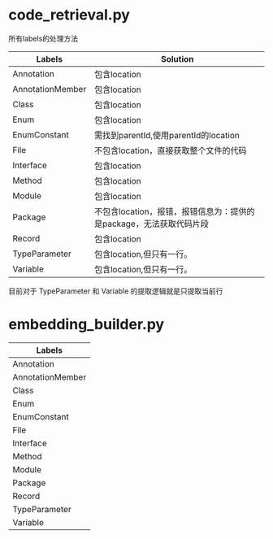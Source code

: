# code_retrieval.py

所有labels的处理方法



| Labels           | Solution                                                     |
| ---------------- | ------------------------------------------------------------ |
| Annotation       | 包含location                                                 |
| AnnotationMember | 包含location                                                 |
| Class            | 包含location                                                 |
| Enum             | 包含location                                                 |
| EnumConstant     | 需找到parentId,使用parentId的location                        |
| File             | 不包含location，直接获取整个文件的代码                       |
| Interface        | 包含location                                                 |
| Method           | 包含location                                                 |
| Module           | 包含location                                                 |
| Package          | 不包含location，报错，报错信息为：提供的是package，无法获取代码片段 |
| Record           | 包含location                                                 |
| TypeParameter    | 包含location,但只有一行。                                    |
| Variable         | 包含location,但只有一行。                                    |

目前对于 TypeParameter 和 Variable 的提取逻辑就是只提取当前行



# embedding_builder.py

| Labels           |
| ---------------- |
| Annotation       |
| AnnotationMember |
| Class            |
| Enum             |
| EnumConstant     |
| File             |
| Interface        |
| Method           |
| Module           |
| Package          |
| Record           |
| TypeParameter    |
| Variable         |
